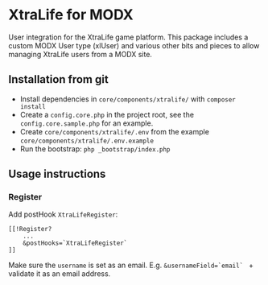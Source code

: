 # XtraLife for MODX

User integration for the XtraLife game platform. This package includes a custom MODX User type (xlUser) and various other bits and pieces to allow managing XtraLife users from a MODX site.

## Installation from git

- Install dependencies in `core/components/xtralife/` with `composer install`
- Create a `config.core.php` in the project root, see the `config.core.sample.php` for an example.
- Create `core/components/xtralife/.env` from the example `core/components/xtralife/.env.example`
- Run the bootstrap: `php _bootstrap/index.php`

## Usage instructions

### Register

Add postHook `XtraLifeRegister`: 

```` 
[[!Register?
    ...
    &postHooks=`XtraLifeRegister` 
]]
````

Make sure the `username` is set as an email. E.g. ```&usernameField=`email` ``` + validate it as an email address.



